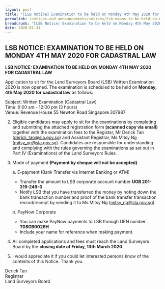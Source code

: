 ```yaml
---
layout: post
title: "[LSB Notice] Examination to be held on Monday 4th May 2020 for Cadastral Law"
permalink: /notices-and-announcements/notices/lsb-exams-to-be-held-on-monday-4th-may-2020-cadastral-law/
breadcrumb: "[LSB Notice] Examination to be held on Monday 4th May 2020 for Cadastral Law"
date: 2020-01-31
---
```


LSB NOTICE: EXAMINATION TO BE HELD ON MONDAY 4TH MAY 2020 FOR CADASTRAL LAW
---
L**SB NOTICE:  EXAMINATION TO BE HELD ON MONDAY 4TH MAY 2020 FOR CADASTRAL LAW**

Application to sit for the Land Surveyors Board (LSB) Written Examination 2020 is now opened. The examination is scheduled to be held on **Monday, 4th May 2020 for cadastral law** as follows:

Subject: Written Examination (Cadastral Law)<br>
Time: 9:00 am - 12:00 pm (3 hours)<br>
Venue: Revenue House 
55 Newton Road
Singapore 307987

 2. Eligible candidates may apply to sit for the examinations by completing and submitting the attached registration form **(scanned copy via email)** together with the examination fees to the Registar, Mr Derick Tan (derick_tan@sla.gov.sg) and Assistant Registrar, Ms Mitsy Ng (mitsy_ng@sla.gov.sg). Candidates are responsible for understanding and complying with the rules governing the examinations as set out in Part IV (Examinations) of the Land Surveyors Rules.


 3. Mode of payment **(Payment by cheque will not be accepted)**
 
	a. E-payment (Bank Transfer via Internet Banking or ATM)<br>
	 - Transfer the amount to LSB corporate account number **UOB 201-319-249-0**
	 -  Notify LSB that you have transferred the money by noting down the bank transaction number and proof of the bank transfer 		 transaction record/receipt by sending it to Ms Mitsy Ng (mitsy_ng@sla.gov.sg).
	 
	b. PayNow Corporate

	 - You can make PayNow payments to LSB through UEN number **T08GB0026H**
	 - Include your name for reference when making payment.


4. All completed applications and fees must reach the Land Surveyors Board by the **closing date  of Friday, 13th March 2020**.


5. I would appreciate it if you could let interested persons know of the contents of this Notice. Thank you.



Derick Tan<br>Registrar<br>Land Surveyors Board  




